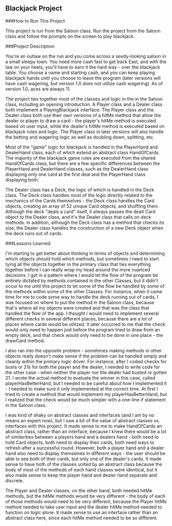 ## Blackjack Project

###How to Run This Project

This project is run from the Saloon class. Run the project from the Saloon class and follow the prompts on the screen to play blackjack.

###Project Description

You're an outlaw on the run and you come across a seedy-looking saloon in a small sleepy town. You need more cash fast to get back East, and with the law on your heels, you'll have to earn it the hard way - over the blackjack table. You choose a name and starting cash, and you can keep playing blackjack hands until you choose to leave the program (later versions will have cash wagering, but version 1.0 does not utilize cash wagering). As of version 1.0, aces are always 11.

The project ties together most of the classes and logic in the in the Saloon class, including an opening introduction. A Player class and a Dealer class both implement a PlayingBlackjack interface. The Player class and the Dealer class both use their own versions of a hitMe method that allow the dealer or player to draw a card - the player's hitMe method is executed based on user input, while the dealer's hitMe method is executed based on blackjack rules and logic. The Player class in later versions will also handle the betting and wagering logic as well as doubling down, splitting, etc.

Most of the "game" logic for blackjack is handled in the PlayerHand and DealerHand class, each of which extend an abstract class HandOfCards. The majority of the blackjack game rules are executed from the shared HandOfCards class, but there are a few specific differences between the PlayerHand and DealerHand classes, such as the DealerHand class displaying only one card at the first deal and the PlayerHand class displaying both. 

The Dealer class has a Deck, the logic of which is handled in the Deck class. The Deck class handles most of the logic directly related to the mechanics of the Cards themselves - the Deck class handles the Card objects, creating an array of 52 unique Card objects, and shuffling them. Although the deck "deals a card" itself, it always passes the dealt Card object to the Dealer class, and it's the Dealer class that calls on deck methods. In addition, although the Deck class has a method that checks its size, the Dealer class handles the construction of a new Deck object when the deck runs out of cards.  

###Lessons Learned

I'm starting to get better about thinking in terms of objects and determining which objects should hold which methods, but sometimes I need to start tying all the objects together in the primary class that ties everything together before I can really wrap my head around the more nuanced decisions. I got in a pattern where I would let the flow of the program be entirely dictated by methods contained in the other Classes, but it didn't occur to me until this project to let some of the flow be handled by some of the methods within some of the other Classes. For instance, when it came time for me to code some way to handle the deck running out of cards, I was focused on where to put the method in the Saloon class, because that's where all my objects were created and that was the class that handled the flow of the app. I thought I would need to implement several different checks in several different places, because there are a lot of places where cards would be utilized. It later occurred to me that the check would only need to happen just before the program tried to draw from an empty deck, and that check would only need to be done in one place - the drawCard method.

I also ran into the opposite problem - sometimes making methods in other objects really doesn't make sense if the problem can be handled simply and cleanly within the primary logic driver. For instance, after I coded checks for busts or 21s for both the player and the dealer, I needed to write code for the other case - when neither the player nor the dealer had busted or gotten 21. I wrote the actual method to evaluate the winner in this case, called playerHasBetterHand, but I needed to be careful about how I implemented it - I needed to make sure it only implemented at the correct time. At first I tried to create a method that would implement my playerHasBetterHand, but I realized that the check would be much simpler with a one-line if statement in the Saloon class.

I was kind of shaky on abstract classes and interfaces (and I am by no means an expert now), but I saw a bit of the value of abstract classes vs. interfaces with this project. It made sense to me to make HandOfCards an abstract class, rather than an interface, because I knew there would be a lot of similarities between a players hand and a dealers hand - both need to hold Card objects, both need to display their cards, both need ways to refresh after a successful round. However, both a player hand and a dealer hand also need to display themselves in different ways - the user should be able to see both of their cards, but only one of the dealer's cards. It made sense to have both of the classes united by an abstract class because the body of most of the methods of each hand classes were identical, but it also made sense to keep the player hand and dealer hand separate and discrete. 

The Player and Dealer classes, on the other hand, both needed hitMe methods, but the hitMe methods would be very different - the body of each of those methods would need to be very different, because the Player hitMe method needed to take user input and the dealer hitMe method needed to function on logic alone. It made sense to use an interface rather than an abstract class here, since each hitMe method needed to be so different.